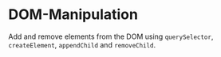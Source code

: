 # DOM-Manipulation

Add and remove elements from the DOM using `querySelector`, `createElement`, `appendChild` and `removeChild`.